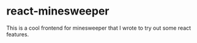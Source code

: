 # react-minesweeper

This is a cool frontend for minesweeper that I wrote to try out some react features.
